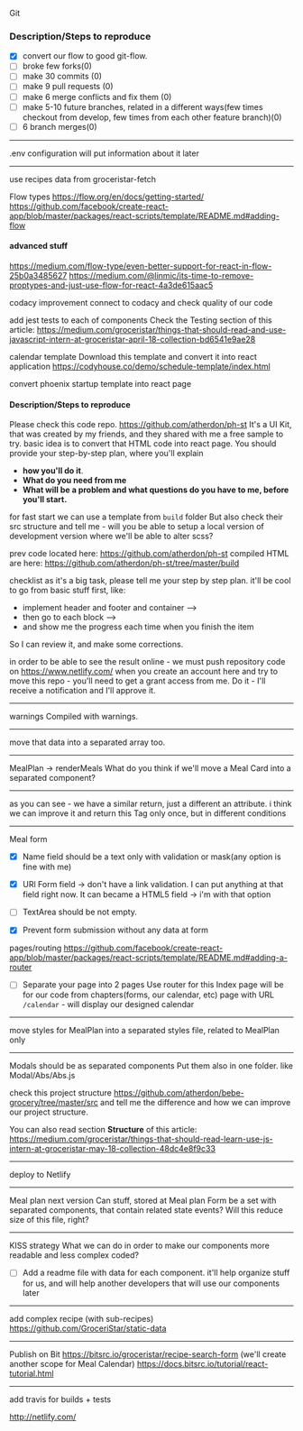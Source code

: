 Git

### Description/Steps to reproduce

- [x] convert our flow to good git-flow.
- [ ] broke few forks(0)
- [ ] make 30 commits (0)
- [ ] make 9 pull requests (0)
- [ ] make 6 merge conflicts and fix them (0)
- [ ] make 5-10 future branches, related in a different ways(few times checkout from develop, few times from each other feature branch)(0)
- [ ] 6 branch merges(0)

---

.env configuration 
will put information about it later

---

use recipes data from groceristar-fetch


Flow types
https://flow.org/en/docs/getting-started/
https://github.com/facebook/create-react-app/blob/master/packages/react-scripts/template/README.md#adding-flow

#### advanced stuff

https://medium.com/flow-type/even-better-support-for-react-in-flow-25b0a3485627
https://medium.com/@linmic/its-time-to-remove-proptypes-and-just-use-flow-for-react-4a3de615aac5

codacy improvement
connect to codacy and check quality of our code

add jest tests to each of components
Check the Testing section of this article: https://medium.com/groceristar/things-that-should-read-and-use-javascript-intern-at-groceristar-april-18-collection-bd6541e9ae28

calendar template
Download this template and convert it into react application
https://codyhouse.co/demo/schedule-template/index.html

convert phoenix startup template into react page
#### Description/Steps to reproduce

Please check this code repo. https://github.com/atherdon/ph-st
It's a UI Kit, that was created by my friends, and they shared with me a free sample to try.
basic idea is to convert that HTML code into react page.
You should provide your step-by-step plan, where you'll explain
- **how you'll do it**.
- **What do you need from me**
- **What will be a problem and what questions do you have to me, before you'll start.**

for fast start we can use a template from `build` folder
But also check their src structure and tell me - will you be able to setup a local version of development version where we'll be able to alter scss?


prev code located here: https://github.com/atherdon/ph-st 
compiled HTML are here: https://github.com/atherdon/ph-st/tree/master/build


checklist
as it's a big task, please tell me your step by step plan. 
it'll be cool to go from basic stuff first, like: 

- implement header and footer and container -->
- then go to each block -->
- and show me the progress each time when you finish the item

So I can review it, and make some corrections.

in order to be able to see the result online - we must push repository code on https://www.netlify.com/
when you create an account here and try to move this repo - you'll need to get a grant access from me.
Do it - I'll receive a notification and I'll approve it.



---

warnings
Compiled with warnings.

---

move that data into a separated array too.

---

MealPlan -> renderMeals
What do you think if we'll move a Meal Card into a separated component?

---

as you can see - we have a similar return, just a different an attribute.
i think we can improve it and return this Tag only once, but in different conditions

---

Meal form
- [x] Name field should be a text only with validation or mask(any option is fine with me)
- [x] URl Form field -> don't have a link validation. I can put anything at that field right now. It can became a HTML5 field -> i'm with that option
- [ ] TextArea should be not empty. 
- [x] Prevent form submission without any data at form


pages/routing 
https://github.com/facebook/create-react-app/blob/master/packages/react-scripts/template/README.md#adding-a-router

- [ ] Separate your page into 2 pages
Use router for this
Index page will be for our code from chapters(forms, our calendar, etc)
page with URL `/calendar` - will display our designed calendar

---

move styles for MealPlan into a separated styles file, related to MealPlan only 

---

Modals should be as separated components
Put them also in one folder.
like Modal/Abs/Abs.js

check this project structure
https://github.com/atherdon/bebe-grocery/tree/master/src
and tell me the difference and how we can improve our project structure.

You can also read section **Structure** of this article: https://medium.com/groceristar/things-that-should-read-learn-use-js-intern-at-groceristar-may-18-collection-48dc4e8f9c33

---

deploy to Netlify

---

Meal plan next version
Can stuff, stored at Meal plan Form be a set with separated components, that contain related state events?
Will this reduce size of this file, right?

---

KISS strategy
What we can do in order to make our components more readable and less complex coded?

- [ ] Add a readme file with data for each component. it'll help organize stuff for us, and will help another developers that will use our components later

---

add complex recipe (with sub-recipes)
https://github.com/GroceriStar/static-data

---

Publish on Bit
https://bitsrc.io/groceristar/recipe-search-form (we'll create another scope for Meal Calendar)
https://docs.bitsrc.io/tutorial/react-tutorial.html

---

add travis for builds + tests


http://netlify.com/
